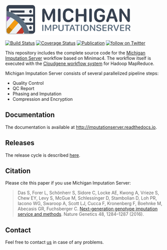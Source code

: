 ![Imputationserver Logo](logo.png)


[![Build Status](https://travis-ci.org/genepi/imputationserver.svg?branch=master)](https://travis-ci.org/genepi/imputationserver)
[![Coverage Status](https://coveralls.io/repos/github/genepi/imputationserver/badge.svg)](https://coveralls.io/github/genepi/imputationserver?branch=master)
[![Publication](https://img.shields.io/badge/Published-Nature%20Genetics-26af64.svg?colorB=26af64&style=popout)](https://www.nature.com/articles/ng.3656)
 <a href="https://twitter.com/intent/follow?screen_name=umimpute"> <img src="https://img.shields.io/twitter/follow/umimpute.svg?style=social" alt="follow on Twitter"></a>

This repository includes the complete source code for the [Michigan Imputation Server](https://imputationserver.sph.umich.edu) workflow based on Minimac4.
The workflow itself is executed with the [Cloudgene workflow system](https://github.com/genepi/cloudgene) for Hadoop MapReduce.

Michigan Imputation Server consists of several parallelized pipeline steps:

- Quality Control
- QC Report
- Phasing and Imputation
- Compression and Encryption

## Documentation
The documentation is available at http://imputationserver.readthedocs.io.

## Releases
The release cycle is described [here](RELEASE.md).

## Citation
Please cite this paper if you use Michigan Imputation Server:

> Das S, Forer L, Schönherr S, Sidore C, Locke AE, Kwong A, Vrieze S, Chew EY, Levy S, McGue M, Schlessinger D, Stambolian D, Loh PR, Iacono WG, Swaroop A, Scott LJ, Cucca F, Kronenberg F, Boehnke M, Abecasis GR, Fuchsberger C. [Next-generation genotype imputation service and methods](https://www.ncbi.nlm.nih.gov/pubmed/27571263). Nature Genetics 48, 1284–1287 (2016).


## Contact

Feel free to contact [us](https://imputationserver.sph.umich.edu/index.html#!pages/contact) in case of any problems.
